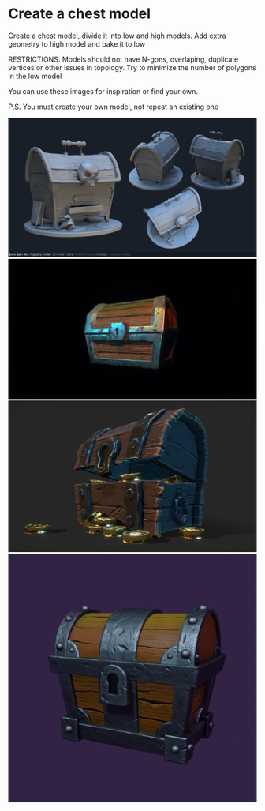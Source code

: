 # Create a chest model
Create a chest model, divide it into low and high models. Add extra geometry to high model and bake it to low

RESTRICTIONS: Models should not have N-gons, overlaping, duplicate vertices or other issues in topology. Try to minimize the number of polygons in the low model

You can use these images for inspiration or find your own.

P.S. You must create your own model, not repeat an existing one

![chest](/curriculum/reproduce/chest_box/chest_2.jpg)
![chest_2](/curriculum/reproduce/chest_box/chest_3.jpg)
![chest_3](/curriculum/reproduce/chest_box/chest_4.jpg)
![chest_4](/curriculum/reproduce/chest_box/chest.jpg)
